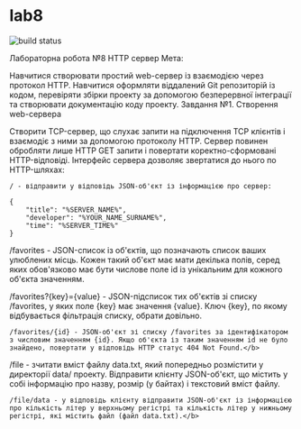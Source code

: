 # lab8

![build status](https://travis-ci.org/Admiral2303/lab8.svg?branch=master)

Лабораторна робота №8
HTTP сервер
Мета:

Навчитися створювати простий web-сервер із взаємодією через протокол HTTP. Навчитися оформляти віддалений Git репозиторій із кодом, перевіряти збірки проекту за допомогою безперервної інтеграції та створювати документацію коду проекту.
Завдання №1. Створення web-сервера

Створити TCP-сервер, що слухає запити на підключення TCP клієнтів і взаємодіє з ними за допомогою протоколу HTTP. Сервер повинен обробляти лише HTTP GET запити і повертати коректно-сформовані HTTP-відповіді. Інтерфейс сервера дозволяє звертатися до нього по HTTP-шляхах:

    / - відправити у відповідь JSON-об'єкт із інформацією про сервер:

    {
        "title": "%SERVER_NAME%", 
        "developer": "%YOUR_NAME_SURNAME%", 
        "time": "%SERVER_TIME%"
    }



   /favorites - JSON-список із об'єктів, що позначають список ваших улюблених місць. Кожен такий об'єкт має мати декілька полів, серед яких обов'язково має бути числове поле id із унікальним для кожного об'єкта значенням.</b>
    
   /favorites?{key}={value} - JSON-підсписок тих об'єктів зі списку /favorites, у яких поле {key} має значення {value}. Ключ {key}, по якому відбувається фільтрація списку, обрати довільно.</b>
    
    /favorites/{id} - JSON-об'єкт зі списку /favorites за ідентифікатором з числовим значенням {id}. Якщо об'єкта із таким значенням id не було знайдено, повертати у відповідь HTTP статус 404 Not Found.</b>
    
   /file - зчитати вміст файлу data.txt, який попередньо розмістити у директорії data/ проекту. Відправити клієнту JSON-об'єкт, що містить у собі інформацію про назву, розмір (у байтах) і текстовий вміст файлу.</b>
    
    /file/data - у відповідь клієнту відправити JSON-об'єкт із інформацією про кількість літер у верхньому регістрі та кількість літер у нижньому регістрі, які містить файл (файл data.txt).</b>
